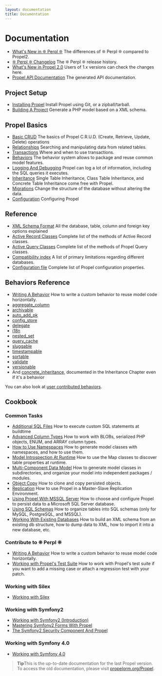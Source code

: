 ```yaml
---
layout: documentation
title: Documentation
---
```



# Documentation #

 * [What's New in ❊ Perpl ❊](whats-new-in-perpl.html) The differences of ❊ Perpl ❊ compared to Propel2.
 * [❊ Perpl ❊ Changelog](https://github.com/mringler/perpl/releases) The ❊ Perpl ❊ release history.
 * [What's New in Propel 2.0](whats-new.html) Users of 1.x versions can check the changes here.
 * [Propel API Documentation](http://api.propelorm.org/) The generated API documentation.

## Project Setup ##

 * [Installing Propel](01-installation.html) Install Propel using Git, or a zipball/tarball.
 * [Building A Project](02-buildtime.html) Generate a PHP model based on a XML schema.

## Propel Basics ##

* [Basic CRUD](03-basic-crud.html) The basics of Propel C.R.U.D. (Create, Retrieve, Update, Delete) operations
* [Relationships](04-relationships.html) Searching and manipulating data from related tables.
* [Transactions](05-transactions.html) Where and when to use transactions.
* [Behaviors](06-behaviors.html) The behavior system allows to package and reuse common model features.
* [Logging And Debugging](07-logging.html) Propel can log a lot of information, including the SQL queries it executes.
* [Inheritance](08-inheritance.html) Single Table Inheritance, Class Table Inheritance, and Concrete Table Inheritance come free with Propel.
* [Migrations](09-migrations.html) Change the structure of the database without altering the data.
* [Configuration](10-configuration.html) Configuring Propel

## Reference ##

* [XML Schema Format](/documentation/reference/schema.html) All the database, table, column and foreign key options explained
* [Active Record Classes](/documentation/reference/active-record.html) Complete list of the methods of Active Record classes.
* [Active Query Classes](/documentation/reference/model-criteria.html) Complete list of the methods of Propel Query classes.
* [Compatibility index](/documentation/reference/compatibility-index.html) A list of primary limitations regarding different databases.
* [Configuration file](/documentation/reference/configuration-file.html) Complete list of Propel configuration properties.


## Behaviors Reference ##

* [Writing A Behavior](/documentation/cookbook/writing-behavior.html) How to write a custom behavior to reuse model code horizontally.
* [aggregate_column](/documentation/behaviors/aggregate-column.html)
* [archivable](/documentation/behaviors/archivable.html)
* [auto_add_pk](/documentation/behaviors/auto-add-pk.html)
* [config_store](/documentation/behaviors/config-store.html)
* [delegate](/documentation/behaviors/delegate.html)
* [i18n](/documentation/behaviors/i18n.html)
* [nested_set](/documentation/behaviors/nested-set.html)
* [query_cache](/documentation/behaviors/query-cache.html)
* [sluggable](/documentation/behaviors/sluggable.html)
* [timestampable](/documentation/behaviors/timestampable.html)
* [sortable](/documentation/behaviors/sortable.html)
* [validate](/documentation/behaviors/validate.html)
* [versionable](/documentation/behaviors/versionable.html)
* And [concrete_inheritance](08-inheritance.html), documented in the Inheritance Chapter even if it's a behavior

You can also look at [user contributed behaviors](../documentation/cookbook/user-contributed-behaviors.html).

## Cookbook ##

### Common Tasks ###

* [Additional SQL Files](/documentation/cookbook/adding-additional-sql-files.html) How to execute custom SQL statements at buildtime
* [Advanced Column Types](/documentation/cookbook/working-with-advanced-column-types.html) How to work with BLOBs, serialized PHP objects, ENUM, and ARRAY column types.
* [How to Use Namespaces](/documentation/cookbook/namespaces.html) How to generate model classes with namespaces, and how to use them.
* [Model Introspection At Runtime](/documentation/cookbook/runtime-introspection.html) How to use the Map classes to discover table properties at runtime.
* [Multi-Component Data Model](/documentation/cookbook/multi-component-data-model.html) How to generate model classes in subdirectories, and organize your model into independent packages / modules.
* [Object Copy](/documentation/cookbook/copying-persisted-objects.html) How to clone and copy persisted objects.
* [Replication](/documentation/cookbook/replication.html) How to use Propel in a Master-Slave Replication Environment.
* [Using Propel With MSSQL Server](/documentation/cookbook/using-mssql-server.html) How to choose and configure Propel to persist data to a Microsoft SQL Server database.
* [Using SQL Schemas](/documentation/cookbook/using-sql-schemas.html) How to organize tables into SQL schemas (only for MySQL, PostgreSQL, and MSSQL).
* [Working With Existing Databases](/documentation/cookbook/working-with-existing-databases.html) How to build an XML schema from an existing db structure, how to dump data to XML, how to import it into a new database, etc.

### Contribute to ❊ Perpl ❊ ###

* [Writing A Behavior](/documentation/cookbook/writing-behavior.html) How to write a custom behavior to reuse model code horizontally.
* [Working with Propel's Test Suite](/documentation/cookbook/working-with-test-suite.html) How to work with Propel's test suite if you want to add a missing case or attach a regression test with your patch.

### Working with Silex ###

* [Working with Silex](/documentation/cookbook/silex/working-with-silex.html)

### Working with Symfony2 ###

* [Working with Symfony2 (Introduction)](/documentation/cookbook/symfony2/working-with-symfony2.html)
* [Mastering Symfony2 Forms With Propel](/documentation/cookbook/symfony2/mastering-symfony2-forms-with-propel.html)
* [The Symfony2 Security Component And Propel](/documentation/cookbook/symfony2/the-symfony2-security-component-and-propel.html)

### Working with Symfony 4.0 ###
* [Working with Symfony 4.0](/documentation/cookbook/symfony4/working-with-symfony4.html)

>**Tip**This is the up-to-date documentation for the last Propel version.
> To access the old documentation, please visit
[propelorm.org/Propel](http://propelorm.org/Propel/).
